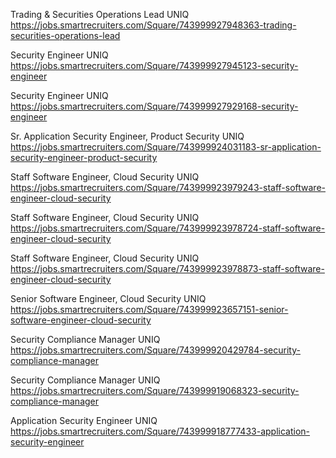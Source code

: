 Trading & Securities Operations Lead UNIQ https://jobs.smartrecruiters.com/Square/743999927948363-trading-securities-operations-lead

Security Engineer UNIQ https://jobs.smartrecruiters.com/Square/743999927945123-security-engineer

Security Engineer UNIQ https://jobs.smartrecruiters.com/Square/743999927929168-security-engineer

Sr. Application Security Engineer, Product Security UNIQ https://jobs.smartrecruiters.com/Square/743999924031183-sr-application-security-engineer-product-security

Staff Software Engineer, Cloud Security UNIQ https://jobs.smartrecruiters.com/Square/743999923979243-staff-software-engineer-cloud-security

Staff Software Engineer, Cloud Security UNIQ https://jobs.smartrecruiters.com/Square/743999923978724-staff-software-engineer-cloud-security

Staff Software Engineer, Cloud Security UNIQ https://jobs.smartrecruiters.com/Square/743999923978873-staff-software-engineer-cloud-security

Senior Software Engineer, Cloud Security UNIQ https://jobs.smartrecruiters.com/Square/743999923657151-senior-software-engineer-cloud-security

Security Compliance Manager UNIQ https://jobs.smartrecruiters.com/Square/743999920429784-security-compliance-manager

Security Compliance Manager UNIQ https://jobs.smartrecruiters.com/Square/743999919068323-security-compliance-manager

Application Security Engineer UNIQ https://jobs.smartrecruiters.com/Square/743999918777433-application-security-engineer

